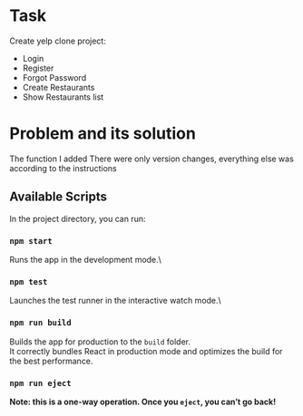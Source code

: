# Task
Create yelp clone project:
- Login
- Register
- Forgot Password
- Create Restaurants
- Show Restaurants list

# Problem and its solution
The function I added
There were only version changes, everything else was according to the instructions 

## Available Scripts

In the project directory, you can run:

### `npm start`

Runs the app in the development mode.\

### `npm test`

Launches the test runner in the interactive watch mode.\

### `npm run build`

Builds the app for production to the `build` folder.\
It correctly bundles React in production mode and optimizes the build for the best performance.


### `npm run eject`
**Note: this is a one-way operation. Once you `eject`, you can’t go back!**

